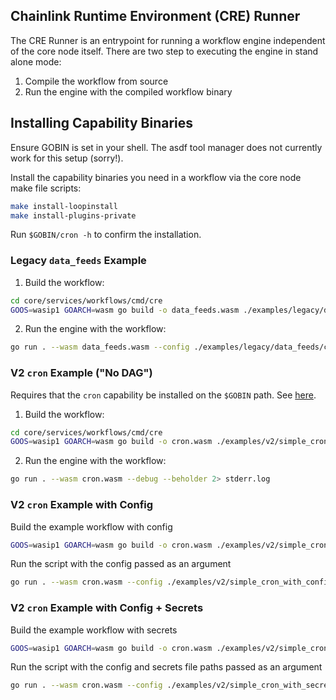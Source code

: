 ## Chainlink Runtime Environment (CRE) Runner

The CRE Runner is an entrypoint for running a workflow engine independent of the core node itself.
There are two step to executing the engine in stand alone mode:

1. Compile the workflow from source
2. Run the engine with the compiled workflow binary

## Installing Capability Binaries
Ensure GOBIN is set in your shell. The asdf tool manager does not currently work for this setup (sorry!).

Install the capability binaries you need in a workflow via the core node make file scripts:

```bash
make install-loopinstall
make install-plugins-private
```
Run `$GOBIN/cron -h` to confirm the installation.

### Legacy `data_feeds` Example

1. Build the workflow:

```bash
cd core/services/workflows/cmd/cre
GOOS=wasip1 GOARCH=wasm go build -o data_feeds.wasm ./examples/legacy/data_feeds/data_feeds_workflow.go
```

2. Run the engine with the workflow:

```bash
go run . --wasm data_feeds.wasm --config ./examples/legacy/data_feeds/config_10_feeds.json 2> stderr.log
```

### V2 `cron` Example ("No DAG")
Requires that the `cron` capability be installed on the `$GOBIN` path.  See [here](#installing-capability-binaries).

1. Build the workflow:

```bash
cd core/services/workflows/cmd/cre
GOOS=wasip1 GOARCH=wasm go build -o cron.wasm ./examples/v2/simple_cron/main.go
```

2. Run the engine with the workflow:

```bash
go run . --wasm cron.wasm --debug --beholder 2> stderr.log
```

### V2 `cron` Example with Config

Build the example workflow with config

```bash
GOOS=wasip1 GOARCH=wasm go build -o cron.wasm ./examples/v2/simple_cron_with_config/main.go
```

Run the script with the config passed as an argument
```bash
go run . --wasm cron.wasm --config ./examples/v2/simple_cron_with_config/config.yaml --debug 2> stderr.log
```

### V2 `cron` Example with Config + Secrets

Build the example workflow with secrets

```bash
GOOS=wasip1 GOARCH=wasm go build -o cron.wasm ./examples/v2/simple_cron_with_secrets/main.go
```

Run the script with the config and secrets file paths passed as an argument
```bash
go run . --wasm cron.wasm --config ./examples/v2/simple_cron_with_secrets/config.yaml --secrets ./examples/v2/simple_cron_with_secrets/secrets.yaml --debug
```